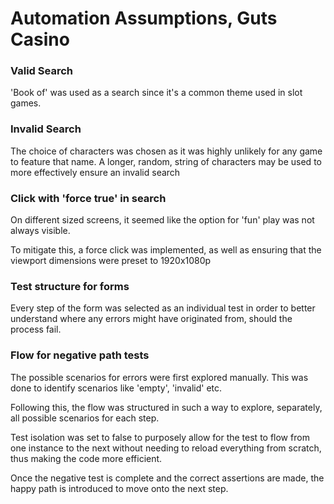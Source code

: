 # Automation Assumptions, Guts Casino

### Valid Search

'Book of' was used as a search since it's a common theme used in slot games.

### Invalid Search

The choice of characters was chosen as it was highly unlikely for any game to feature that name.
A longer, random, string of characters may be used to more effectively ensure an invalid search

### Click with 'force true' in search

On different sized screens, it seemed like the option for 'fun' play was not always visible.

To mitigate this, a force click was implemented, as well as ensuring that the viewport dimensions were preset to 1920x1080p

### Test structure for forms

Every step of the form was selected as an individual test in order to better understand where any errors might have originated from, should the process fail.

### Flow for negative path tests

The possible scenarios for errors were first explored manually. This was done to identify scenarios like 'empty', 'invalid' etc.

Following this, the flow was structured in such a way to explore, separately, all possible scenarios for each step.

Test isolation was set to false to purposely allow for the test to flow from one instance to the next without needing to reload everything from scratch, thus making the code more efficient.

Once the negative test is complete and the correct assertions are made, the happy path is introduced to move onto the next step.

